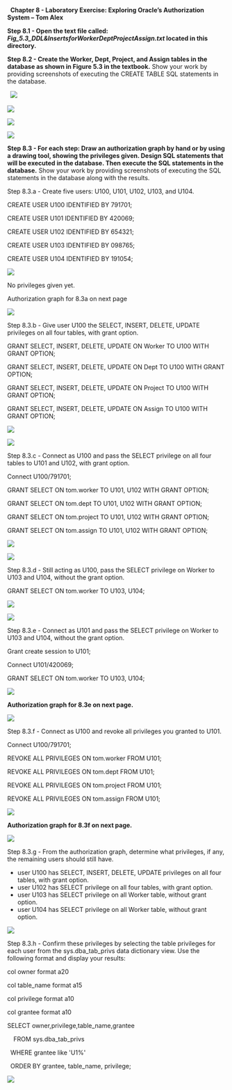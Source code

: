 ﻿` `**Chapter 8 - Laboratory Exercise: Exploring Oracle’s Authorization System – Tom Alex**

**Step 8.1 - Open the text file called: *Fig\_5.3\_DDL&InsertsforWorkerDeptProjectAssign.txt* located in this directory.**

**Step 8.2 - Create the Worker, Dept, Project, and Assign tables in the database as shown in Figure 5.3 in the textbook.** Show your work by providing screenshots of executing the CREATE TABLE SQL statements in the database.

` `**![](Aspose.Words.fb6bdde0-85d0-4238-85d1-d3c8fec2f4b1.001.png)**

![](Aspose.Words.fb6bdde0-85d0-4238-85d1-d3c8fec2f4b1.002.png)

![](Aspose.Words.fb6bdde0-85d0-4238-85d1-d3c8fec2f4b1.003.png)

![](Aspose.Words.fb6bdde0-85d0-4238-85d1-d3c8fec2f4b1.004.png)

**Step 8.3 - For each step: Draw an authorization graph by hand or by using a drawing tool, showing the privileges given. Design SQL statements that will be executed in the database. Then execute the SQL statements in the database.** Show your work by providing screenshots of executing the SQL statements in the database along with the results.

Step 8.3.a - Create five users: U100, U101, U102, U103, and U104.

CREATE USER U100 IDENTIFIED BY 791701;

CREATE USER U101 IDENTIFIED BY 420069;

CREATE USER U102 IDENTIFIED BY 654321;

CREATE USER U103 IDENTIFIED BY 098765;

CREATE USER U104 IDENTIFIED BY 191054;

![](Aspose.Words.fb6bdde0-85d0-4238-85d1-d3c8fec2f4b1.005.png)

No privileges given yet.

Authorization graph for 8.3a on next page

![](Aspose.Words.fb6bdde0-85d0-4238-85d1-d3c8fec2f4b1.006.png)

Step 8.3.b - Give user U100 the SELECT, INSERT, DELETE, UPDATE privileges on all four tables, with grant option.

GRANT SELECT, INSERT, DELETE, UPDATE ON Worker TO U100 WITH GRANT OPTION;

GRANT SELECT, INSERT, DELETE, UPDATE ON Dept TO U100 WITH GRANT OPTION;

GRANT SELECT, INSERT, DELETE, UPDATE ON Project TO U100 WITH GRANT OPTION;

GRANT SELECT, INSERT, DELETE, UPDATE ON Assign TO U100 WITH GRANT OPTION;

![](Aspose.Words.fb6bdde0-85d0-4238-85d1-d3c8fec2f4b1.007.png)

![](Aspose.Words.fb6bdde0-85d0-4238-85d1-d3c8fec2f4b1.008.png)

Step 8.3.c - Connect as U100 and pass the SELECT privilege on all four tables to U101 and U102, with grant option.

Connect U100/791701;

GRANT SELECT ON tom.worker TO U101, U102 WITH GRANT OPTION;

GRANT SELECT ON tom.dept TO U101, U102 WITH GRANT OPTION;

GRANT SELECT ON tom.project TO U101, U102 WITH GRANT OPTION;

GRANT SELECT ON tom.assign TO U101, U102 WITH GRANT OPTION;

![](Aspose.Words.fb6bdde0-85d0-4238-85d1-d3c8fec2f4b1.009.png)

![](Aspose.Words.fb6bdde0-85d0-4238-85d1-d3c8fec2f4b1.010.png)

Step 8.3.d - Still acting as U100, pass the SELECT privilege on Worker to U103 and U104, without the grant option.

GRANT SELECT ON tom.worker TO U103, U104;

![](Aspose.Words.fb6bdde0-85d0-4238-85d1-d3c8fec2f4b1.011.png)

![](Aspose.Words.fb6bdde0-85d0-4238-85d1-d3c8fec2f4b1.012.png)



Step 8.3.e - Connect as U101 and pass the SELECT privilege on Worker to U103 and U104, without the grant option.

Grant create session to U101;

Connect U101/420069;

GRANT SELECT ON tom.worker TO U103, U104;

![](Aspose.Words.fb6bdde0-85d0-4238-85d1-d3c8fec2f4b1.013.png)

**Authorization graph for 8.3e on next page.**

![](Aspose.Words.fb6bdde0-85d0-4238-85d1-d3c8fec2f4b1.014.png)



Step 8.3.f - Connect as U100 and revoke all privileges you granted to U101. 

Connect U100/791701;

REVOKE ALL PRIVILEGES ON tom.worker FROM U101;

REVOKE ALL PRIVILEGES ON tom.dept FROM U101;

REVOKE ALL PRIVILEGES ON tom.project FROM U101;

REVOKE ALL PRIVILEGES ON tom.assign FROM U101;

![](Aspose.Words.fb6bdde0-85d0-4238-85d1-d3c8fec2f4b1.015.png)

**Authorization graph for 8.3f on next page.**

![](Aspose.Words.fb6bdde0-85d0-4238-85d1-d3c8fec2f4b1.016.png)




Step 8.3.g - From the authorization graph, determine what privileges, if any, the remaining users should still have. 

- user U100 has SELECT, INSERT, DELETE, UPDATE privileges on all four tables, with grant option.
- user U102 has SELECT privilege on all four tables, with grant option.
- user U103 has SELECT privilege on all Worker table, without grant option.
- user U104 has SELECT privilege on all Worker table, without grant option.

![](Aspose.Words.fb6bdde0-85d0-4238-85d1-d3c8fec2f4b1.017.png)

Step 8.3.h - Confirm these privileges by selecting the table privileges for each user from the sys.dba\_tab\_privs data dictionary view. Use the following format and display your results:

col owner format a20

col table\_name format a15

col privilege format a10

col grantee format a10

SELECT owner,privilege,table\_name,grantee

`  `FROM sys.dba\_tab\_privs

` `WHERE grantee like 'U1%'

` `ORDER BY grantee, table\_name, privilege;

![](Aspose.Words.fb6bdde0-85d0-4238-85d1-d3c8fec2f4b1.018.png)
